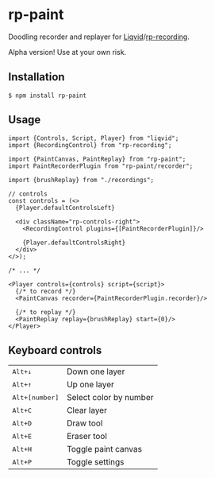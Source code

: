 # rp-paint

Doodling recorder and replayer for [Liqvid](https://liqvidjs.org)/[rp-recording](https://github.com/ysulyma/rp-recording/).

Alpha version! Use at your own risk.

## Installation

    $ npm install rp-paint

## Usage

```tsx
import {Controls, Script, Player} from "liqvid";
import {RecordingControl} from "rp-recording";

import {PaintCanvas, PaintReplay} from "rp-paint";
import PaintRecorderPlugin from "rp-paint/recorder";

import {brushReplay} from "./recordings";

// controls
const controls = (<>
  {Player.defaultControlsLeft}

  <div className="rp-controls-right">
    <RecordingControl plugins={[PaintRecorderPlugin]}/>

    {Player.defaultControlsRight}
  </div>
</>);

/* ... */

<Player controls={controls} script={script}>
  {/* to record */}
  <PaintCanvas recorder={PaintRecorderPlugin.recorder}/>

  {/* to replay */}
  <PaintReplay replay={brushReplay} start={0}/>
</Player>
```

## Keyboard controls

<table>
  <tbody>
    <tr>
      <td><kbd>Alt+&darr;</kbd></td>
      <td>Down one layer</td>
    </tr>
    <tr>
      <td><kbd>Alt+&uarr;</kbd></td>
      <td>Up one layer</td>
    </tr>
    <tr>
      <td><kbd>Alt+[number]</kbd></td>
      <td>Select color by number</td>
    </tr>
    <tr>
      <td><kbd>Alt+C</kbd></td>
      <td>Clear layer</td>
    </tr>
    <tr>
      <td><kbd>Alt+D</kbd></td>
      <td>Draw tool</td>
    </tr>
    <tr>
      <td><kbd>Alt+E</kbd></td>
      <td>Eraser tool</td>
    </tr>
    <tr>
      <td><kbd>Alt+H</kbd></td>
      <td>Toggle paint canvas</td>
    </tr>
    <tr>
      <td><kbd>Alt+P</kbd></td>
      <td>Toggle settings</td>
    </tr>
  </tbody>
</table>
